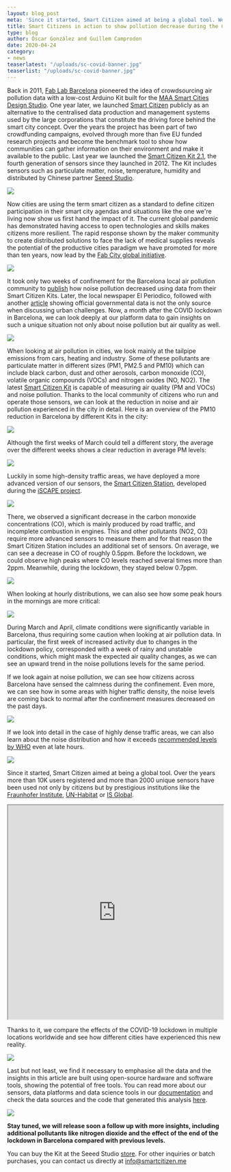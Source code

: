 ```yaml
---
layout: blog_post
meta: 'Since it started, Smart Citizen aimed at being a global tool. We compare the effects of the COVID-19 lockdown in multiple locations worldwide and see how different cities have experienced this new reality.'
title: Smart Citizens in action to show pollution decrease during the COVID-19 crisis
type: blog
author: Óscar González and Guillem Camprodon
date: 2020-04-24 
category:
- news
teaserlatest: "/uploads/sc-covid-banner.jpg"
teaserlist: "/uploads/sc-covid-banner.jpg"
---
```


Back in 2011, [Fab Lab Barcelona](https://fablabbcn.org/) pioneered the idea of crowdsourcing air pollution data with a low-cost Arduino Kit built for the [MAA Smart Cities Design Studio](http://www.iaacblog.com/2011/12/27/maa-introductory-studio-final-presentations/). One year later, we launched [Smart Citizen](https://smartcitizen.me/)  publicly as an alternative to the centralised data production and management systems used by the large corporations that constitute the driving force behind the smart city concept. Over the years the project has been part of two crowdfunding campaigns, evolved through more than five EU funded research projects and become the benchmark tool to show how communities can gather information on their environment and make it available to the public. Last year we launched the [Smart Citizen Kit 2.1](https://docs.smartcitizen.me/Smart%20Citizen%20Kit/), the fourth generation of sensors since they launched in 2012. The Kit includes sensors such as particulate matter, noise, temperature, humidity and distributed by Chinese partner [Seeed Studio](https://www.seeedstudio.com/Smart-Citizen-Starter-Kit-p-2865.html).

![](https://i.imgur.com/Ol47jEu.jpg)

Now cities are using the term smart citizen as a standard to define citizen participation in their smart city agendas and situations like the one we're living now show us first hand the impact of it. The current global pandemic has demonstrated having access to open technologies and skills makes citizens more resilient. The rapid response shown by the maker community to create distributed solutions to face the lack of medical supplies reveals the potential of the productive cities paradigm we have promoted for more than ten years, now lead by the [Fab City global initiative](https://fab.city). 

![](https://i.imgur.com/PWo1Vck.png)


It took only two weeks of confinement for the Barcelona local air pollution community to [publish](https://contaminacio.barcelona/2020/03/30/quant-ha-baixat-el-soroll-a-la-ciutat/) how noise pollution decreased using data from their Smart Citizen Kits. Later, the local newspaper El Periodico, followed with another [article](https://www.elperiodico.com/es/medio-ambiente/20200401/el-confinamiento-por-el-coronavirus-enmudece-a-barcelona-y-su-mar-7912828) showing official governmental data is not the only source when discussing urban challenges.  Now, a month after the COVID lockdown in Barcelona, we can look deeply at our platform data to gain insights on such a unique situation not only about noise pollution but air quality as well.

![](https://i.imgur.com/VocUSC0.jpg)

When looking at air pollution in cities, we look mainly at the tailpipe emissions from cars, heating and industry. Some of these pollutants are particulate matter in different sizes (PM1, PM2.5 and PM10) which can include black carbon, dust and other aerosols, carbon monoxide (CO), volatile organic compounds (VOCs) and nitrogen oxides (NO, NO2). The latest [Smart Citizen Kit](https://docs.smartcitizen.me/Smart%20Citizen%20Kit/#measurements) is capable of measuring air quality (PM and VOCs) and noise pollution. Thanks to the local community of citizens who run and operate those sensors, we can look at the reduction in noise and air pollution experienced in the city in detail. Here is an overview of the PM10 reduction in Barcelona by different Kits in the city:

![](https://i.imgur.com/exoVfv5.jpg)

Although the first weeks of March could tell a different story, the average over the different weeks shows a clear reduction in average PM levels:

![](https://i.imgur.com/iEN8hM3.png)


Luckily in some high-density traffic areas, we have deployed a more advanced version of our sensors, the [Smart Citizen Station](https://docs.smartcitizen.me/Smart%20Citizen%20Station/), developed during the [iSCAPE project]((https://iscapeproject.eu/)). 

![](https://i.imgur.com/dHX5BFF.jpg)

There, we observed a significant decrease in the carbon monoxide concentrations (CO), which is mainly produced by road traffic, and incomplete combustion in engines. This and other pollutants (NO2, O3) require more advanced sensors to measure them and for that reason the Smart Citizen Station includes an additional set of sensors. On average, we can see a decrease in CO of roughly 0.5ppm. Before the lockdown, we could observe high peaks where CO levels reached several times more than 2ppm. Meanwhile, during the lockdown, they stayed below 0.7ppm.

![](https://i.imgur.com/GhUTDh1.png)

When looking at hourly distributions, we can also see how some peak hours in the mornings are more critical:

![](https://i.imgur.com/9nHMBW0.png)

During March and April, climate conditions were significantly variable in Barcelona, thus requiring some caution when looking at air pollution data. In particular, the first week of increased activity due to changes in the lockdown policy, corresponded with a week of rainy and unstable conditions, which might mask the expected air quality changes, as we can see an upward trend in the noise pollutions levels for the same period.

If we look again at noise pollution, we can see how citizens across Barcelona have sensed the calmness during the confinement. Even more, we can see how in some areas with higher traffic density, the noise levels are coming back to normal after the confinement measures decreased on the past days.

![](https://i.imgur.com/7H4Sv55.png)

If we look into detail in the case of highly dense traffic areas, we can also learn about the noise distribution and how it exceeds [recommended levels by WHO](http://www.euro.who.int/en/health-topics/environment-and-health/noise/environmental-noise-guidelines-for-the-european-region) even at late hours.

![](https://i.imgur.com/dNdG2oI.png)

Since it started, Smart Citizen aimed at being a global tool. Over the years more than 10K users registered and more than 2000 unique sensors have been used not only by citizens but by prestigious institutions like the [Fraunhofer Institute](https://gis-iq.esri.de/fraunhofer-institut-iao-digital-labor-bad-duerrheim/), [UN-Habitat](https://wupperinst.org/en/a/wi/a/s/ad/4925/) or [IS Global](https://www.isglobal.org/en/healthisglobal/-/custom-blog-portlet/les-escoles-com-a-refugis-climatics/7305043/0).

<iframe height="500" width="100%" src="https://oscgonfer.github.io/smartcitizen-map-data/"></iframe>

Thanks to it, we compare the effects of the COVID-19 lockdown in multiple locations worldwide and see how different cities have experienced this new reality.

![](https://i.imgur.com/gQDI4CK.jpg)

Last but not least, we find it necessary to emphasise all the data and the insights in this article are built using open-source hardware and software tools, showing the potential of free tools. You can read more about our sensors, data platforms and data science tools in our [documentation](https://docs.smartcitizen.me/) and check the data sources and the code that generated this analysis [here](https://github.com/fablabbcn/smartcitizen-data-framework/blob/master/notebooks/Pollution%20Analysis%20during%20COVID-19%20Lockdown.ipynb).

![](https://i.imgur.com/M641wxS.jpg)

**Stay tuned, we will release soon a follow up with more insights, including additional pollutants like nitrogen dioxide and the effect of the end of the lockdown in Barcelona compared with previous levels.**

You can buy the Kit at the Seeed Studio [store](https://www.seeedstudio.com/Smart-Citizen-Starter-Kit-p-2865.html). For other inquiries or batch purchases, you can contact us directly at info@smartcitizen.me

